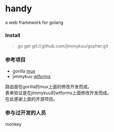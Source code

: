 handy
=====
a web framework for golang

### Install
> go get git://github.com/jimmykuu/gopher.git


### 参考项目
- gorilla [mux](https://github.com/gorilla/mux)  
- jimmykuu [wtforms](https://github.com/jimmykuu/wtforms)

路由是在gorilla的mux上面的修改开发而成。  
表单验证是在jimmykuu的wtforms上面修改开发而成。  
在此感谢上面的开源项目。


### 参与过开发的人员
monkey

